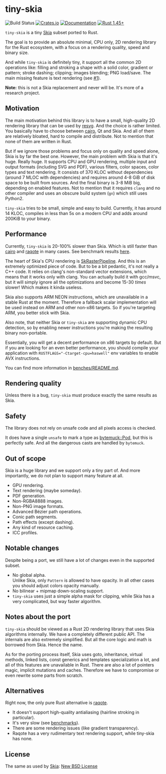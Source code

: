 # tiny-skia
![Build Status](https://github.com/RazrFalcon/tiny-skia/workflows/Rust/badge.svg)
[![Crates.io](https://img.shields.io/crates/v/tiny-skia.svg)](https://crates.io/crates/tiny-skia)
[![Documentation](https://docs.rs/tiny-skia/badge.svg)](https://docs.rs/tiny-skia)
[![Rust 1.45+](https://img.shields.io/badge/rust-1.45+-orange.svg)](https://www.rust-lang.org)

`tiny-skia` is a tiny [Skia] subset ported to Rust.

The goal is to provide an absolute minimal, CPU only, 2D rendering library for the Rust ecosystem,
with a focus on a rendering quality, speed and binary size.

And while `tiny-skia` is definitely tiny, it support all the common 2D operations
like: filling and stroking a shape with a solid color, gradient or pattern;
stroke dashing; clipping; images blending; PNG load/save.
The main missing feature is text rendering
(see [#1](https://github.com/RazrFalcon/tiny-skia/issues/1)).

**Note:** this is not a Skia replacement and never will be. It's more of a research project.

## Motivation

The main motivation behind this library is to have a small, high-quality 2D rendering
library that can be used by [resvg]. And the choice is rather limited.
You basically have to choose between [cairo], Qt and Skia. And all of them are
relatively bloated, hard to compile and distribute. Not to mention that none of them
are written in Rust.

But if we ignore those problems and focus only on quality and speed alone,
Skia is by far the best one.
However, the main problem with Skia is that it's huge. Really huge.
It supports CPU and GPU rendering, multiple input and output formats (including SVG and PDF),
various filters, color spaces, color types and text rendering.
It consists of 370 KLOC without dependencies (around 7 MLOC with dependencies)
and requires around 4-8 GiB of disk space to be built from sources.
And the final binary is 3-8 MiB big, depending on enabled features.
Not to mention that it requires `clang` and no other compiler
and uses an obscure build system (`gn`) which still uses Python2.

`tiny-skia` tries to be small, simple and easy to build.
Currently, it has around 14 KLOC, compiles in less than 5s on a modern CPU
and adds around 200KiB to your binary.

## Performance

Currently, `tiny-skia` is 20-100% slower than Skia.
Which is still faster than [cairo] and [raqote] in many cases.
See benchmark results [here](https://razrfalcon.github.io/tiny-skia/x86_64.html).

The heart of Skia's CPU rendering is
[SkRasterPipeline](https://github.com/google/skia/blob/master/src/opts/SkRasterPipeline_opts.h).
And this is an extremely optimized piece of code.
But to be a bit pedantic, it's not really a C++ code. It relies on clang's
non-standard vector extensions, which means that it works only with clang.
You can actually build it with gcc/msvc, but it will simply ignore all the optimizations
and become 15-30 *times* slower! Which makes it kinda useless.

Skia also supports ARM NEON instructions, which are unavailable in a stable Rust at the moment.
Therefore a fallback scalar implementation will be used instead on ARM and other non-x86 targets.
So if you're targeting ARM, you better stick with Skia.

Also note, that neither Skia or `tiny-skia` are supporting dynamic CPU detection,
so by enabling newer instructions you're making the resulting binary non-portable.

Essentially, you will get a decent performance on x86 targets by default.
But if you are looking for an even better performance, you should compile your application
with `RUSTFLAGS="-Ctarget-cpu=haswell"` env variables to enable AVX instructions.

You can find more information in [benches/README.md](./benches/README.md).

## Rendering quality

Unless there is a bug, `tiny-skia` must produce exactly the same results as Skia.

## Safety

The library does not rely on unsafe code and all pixels access is checked.

It does have a single `unsafe`
to mark a type as [bytemuck::Pod](https://docs.rs/bytemuck/1.4.1/bytemuck/trait.Pod.html),
but this is perfectly safe. And all the dangerous casts are handled by `bytemuck`.

## Out of scope

Skia is a huge library and we support only a tiny part of.
And more importantly, we do not plan to support many feature at all.

- GPU rendering.
- Text rendering (maybe someday).
- PDF generation.
- Non-RGBA8888 images.
- Non-PNG image formats.
- Advanced Bézier path operations.
- Conic path segments.
- Path effects (except dashing).
- Any kind of resource caching.
- ICC profiles.

## Notable changes

Despite being a port, we still have a lot of changes even in the supported subset.

- No global alpha.<br/>
  Unlike Skia, only `Pattern` is allowed to have opacity.
  In all other cases you should adjust colors opacity manually.
- No bilinear + mipmap down-scaling support.
- `tiny-skia` uses just a simple alpha mask for clipping, while Skia has a very complicated,
but way faster algorithm.

## Notes about the port

`tiny-skia` should be viewed as a Rust 2D rendering library that uses Skia algorithms internally.
We have a completely different public API. The internals are also extremely simplified.
But all the core logic and math is borrowed from Skia. Hence the name.

As for the porting process itself, Skia uses goto, inheritance, virtual methods, linked lists,
const generics and templates specialization a lot, and all of this features are unavailable in Rust.
There are also a lot of pointers magic, implicit mutations and caches.
Therefore we have to compromise or even rewrite some parts from scratch.

## Alternatives

Right now, the only pure Rust alternative is [raqote].

- It doesn't support high-quality antialiasing (hairline stroking in particular).
- It's very slow (see [benchmarks](./benches/README.md)).
- There are some rendering issues (like gradient transparency).
- Raqote has a very rudimentary text rendering support, while tiny-skia has none.

## License

The same as used by [Skia]: [New BSD License](./LICENSE)

[Skia]: https://skia.org/
[cairo]: https://www.cairographics.org/
[raqote]: https://github.com/jrmuizel/raqote
[resvg]: https://github.com/RazrFalcon/resvg
